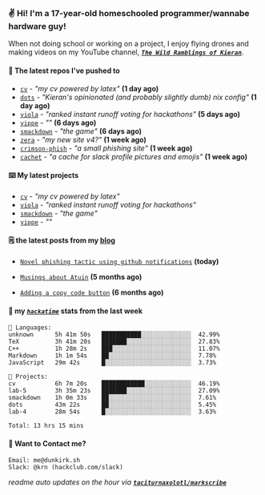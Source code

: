 ### ✌️ Hi! I'm a 17-year-old homeschooled programmer/wannabe hardware guy!

When not doing school or working on a project, I enjoy flying drones and making videos on my YouTube channel, [**_`The Wild Ramblings of Kieran`_**](https://youtube.com/@kieran.rambles).

#### 👷 The latest repos I've pushed to

- [`cv`](https://github.com/taciturnaxolotl/cv) - _"my cv powered by latex"_ **(1 day ago)**
- [`dots`](https://github.com/taciturnaxolotl/dots) - _"Kieran's opinionated (and probably slightly dumb) nix config"_ **(1 day ago)**
- [`viola`](https://github.com/taciturnaxolotl/viola) - _"ranked instant runoff voting for hackathons"_ **(5 days ago)**
- [`yippe`](https://github.com/taciturnaxolotl/yippe) - _""_ **(6 days ago)**
- [`smackdown`](https://github.com/taciturnaxolotl/smackdown) - _"the game"_ **(6 days ago)**
- [`zera`](https://github.com/taciturnaxolotl/zera) - _"my new site v4?"_ **(1 week ago)**
- [`crimson-phish`](https://github.com/taciturnaxolotl/crimson-phish) - _"a small phishing site"_ **(1 week ago)**
- [`cachet`](https://github.com/taciturnaxolotl/cachet) - _"a cache for slack profile pictures and emojis"_ **(1 week ago)**

#### ⌨️ My latest projects

- [`cv`](https://github.com/taciturnaxolotl/cv) - _"my cv powered by latex"_
- [`viola`](https://github.com/taciturnaxolotl/viola) - _"ranked instant runoff voting for hackathons"_
- [`smackdown`](https://github.com/taciturnaxolotl/smackdown) - _"the game"_
- [`yippe`](https://github.com/taciturnaxolotl/yippe) - _""_

#### 🗒️ the latest posts from my [blog](https://dunkirk.sh)

- [`Novel phishing tactic using github notifications`](https://dunkirk.sh/blog/github-phishing/) **(today)**

- [`Musings about Atuin`](https://dunkirk.sh/blog/atuin/) **(5 months ago)**

- [`Adding a copy code button`](https://dunkirk.sh/blog/adding-a-copy-button/) **(6 months ago)**



#### 📡 my [_`hackatime`_](https://waka.hackclub.com) stats from the last week

```text
💾 Languages:
unknown      5h 41m 50s   ███████████░░░░░░░░░░░░░░  42.99%
TeX          3h 41m 20s   ███████░░░░░░░░░░░░░░░░░░  27.83%
C++          1h 28m 2s    ███░░░░░░░░░░░░░░░░░░░░░░  11.07%
Markdown     1h 1m 54s    ██░░░░░░░░░░░░░░░░░░░░░░░  7.78%
JavaScript   29m 42s      █░░░░░░░░░░░░░░░░░░░░░░░░  3.73%

💼 Projects:
cv           6h 7m 20s    ████████████░░░░░░░░░░░░░  46.19%
lab-5        3h 35m 23s   ███████░░░░░░░░░░░░░░░░░░  27.09%
smackdown    1h 0m 33s    ██░░░░░░░░░░░░░░░░░░░░░░░  7.61%
dots         43m 22s      ██░░░░░░░░░░░░░░░░░░░░░░░  5.45%
lab-4        28m 54s      █░░░░░░░░░░░░░░░░░░░░░░░░  3.63%

Total: 13 hrs 15 mins
```

#### 📮 Want to Contact me?

```text
Email: me@dunkirk.sh
Slack: @krn (hackclub.com/slack)
```

_readme auto updates on the hour via [**`taciturnaxolotl/markscribe`**](https://github.com/taciturnaxolotl/markscribe)_
